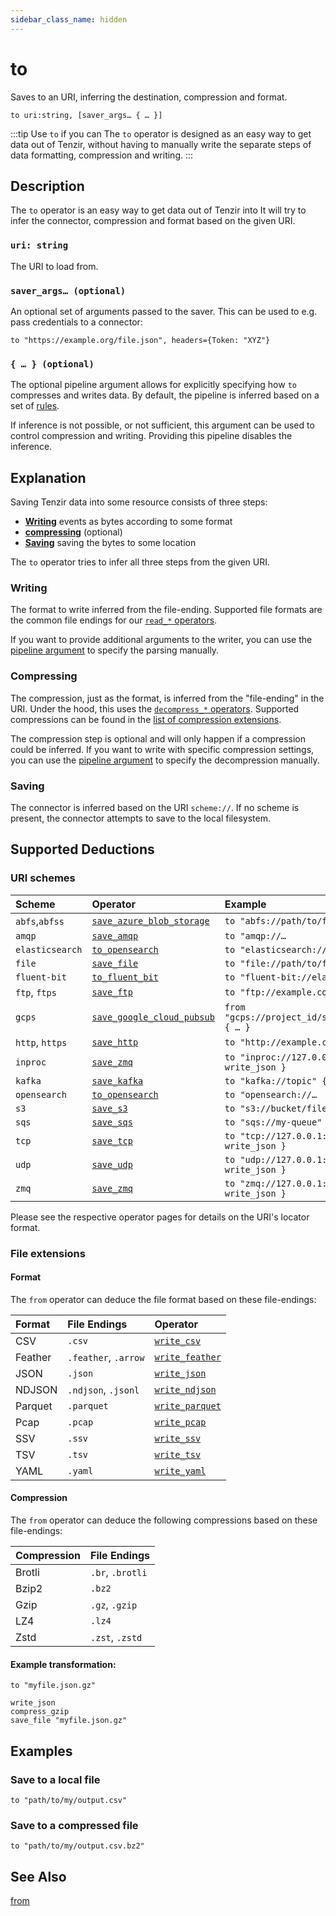 ```yaml
---
sidebar_class_name: hidden
---
```


# to

Saves to an URI, inferring the destination, compression and format.

```tql
to uri:string, [saver_args… { … }]
```

:::tip Use `to` if you can
The `to` operator is designed as an easy way to get data out of Tenzir,
without having to manually write the separate steps of data formatting,
compression and writing.
:::

## Description

The `to` operator is an easy way to get data out of Tenzir into
It will try to infer the connector, compression and format based on the given URI.

### `uri: string`

The URI to load from.

### `saver_args… (optional)`

An optional set of arguments passed to the saver.
This can be used to e.g. pass credentials to a connector:

```tql
to "https://example.org/file.json", headers={Token: "XYZ"}
```

### `{ … } (optional)`

The optional pipeline argument allows for explicitly specifying how `to`
compresses and writes data. By default, the pipeline is inferred based on a set
of [rules](#explanation).

If inference is not possible, or not sufficient, this argument can be used to
control compression and writing. Providing this pipeline disables the inference.

## Explanation

Saving Tenzir data into some resource consists of three steps:

* [**Writing**](#writing) events as bytes according to some format
* [**compressing**](#compressing) (optional)
* [**Saving**](#saving) saving the bytes to some location

The `to` operator tries to infer all three steps from the given URI.

### Writing

The format to write inferred from the file-ending.
Supported file formats are the common file endings for our [`read_*` operators](operators.md#parsing).

If you want to provide additional arguments to the writer, you can use the
[pipeline argument](#---optional) to specify the parsing manually.

### Compressing

The compression, just as the format, is inferred from the "file-ending" in the URI. Under the hood,
this uses the [`decompress_*` operators](../operators.md#encode--decode).
Supported compressions can be found in the [list of compression extensions](#compression).

The compression step is optional and will only happen if a compression could be inferred.
If you want to write with specific compression settings, you can use the
[pipeline argument](#---optional) to specify the decompression manually.

### Saving

The connector is inferred based on the URI `scheme://`.
If no scheme is present, the connector attempts to save to the local filesystem.

## Supported Deductions

### URI schemes

| Scheme | Operator | Example |
|:------ |:-------- |:------- |
| `abfs`,`abfss` | [`save_azure_blob_storage`](save_azure_blob_storage.md) | `to "abfs://path/to/file.json"` |
| `amqp` | [`save_amqp`](save_amqp.md) | `to "amqp://…` |
| `elasticsearch` | [`to_opensearch`](to_opensearch.md) | `to "elasticsearch://…` |
| `file` | [`save_file`](save_file.md) | `to "file://path/to/file.json"` |
| `fluent-bit` | [`to_fluent_bit`](to_fluent_bit.md) | `to "fluent-bit://elasticsearch"` |
| `ftp`, `ftps` | [`save_ftp`](save_ftp.md) | `to "ftp://example.com/file.json"` |
| `gcps` | [`save_google_cloud_pubsub`](save_google_cloud_pubsub.md) | `from "gcps://project_id/subscription_id" { … }` |
| `http`, `https` | [`save_http`](save_http.md) | `to "http://example.com/file.json"` |
| `inproc` | [`save_zmq`](save_zmq.md) | `to "inproc://127.0.0.1:56789" { write_json }` |
| `kafka` | [`save_kafka`](save_kafka.md) | `to "kafka://topic" { write_json }` |
| `opensearch` | [`to_opensearch`](to_opensearch.md) | `to "opensearch://…` |
| `s3` | [`save_s3`](save_s3.md) | `to "s3://bucket/file.json"` |
| `sqs` | [`save_sqs`](save_sqs.md) | `to "sqs://my-queue" { write_json }` |
| `tcp` | [`save_tcp`](save_tcp.md) | `to "tcp://127.0.0.1:56789" { write_json }` |
| `udp` | [`save_udp`](save_udp.md) | `to "udp://127.0.0.1:56789" { write_json }` |
| `zmq` | [`save_zmq`](save_zmq.md) | `to "zmq://127.0.0.1:56789" { write_json }` |

Please see the respective operator pages for details on the URI's locator format.

### File extensions

#### Format

The `from` operator can deduce the file format based on these file-endings:

| Format | File Endings | Operator  |
|:------ |:------------ |:--------- |
|  CSV  | `.csv` | [`write_csv`](write_csv.md) |
|  Feather  | `.feather`, `.arrow` | [`write_feather`](write_feather.md) |
|  JSON  | `.json` | [`write_json`](write_json.md) |
|  NDJSON  | `.ndjson`, `.jsonl` | [`write_ndjson`](write_ndjson.md) |
|  Parquet  | `.parquet` | [`write_parquet`](write_parquet.md) |
|  Pcap  | `.pcap` | [`write_pcap`](write_pcap.md) |
|  SSV  | `.ssv` | [`write_ssv`](write_ssv.md) |
|  TSV  | `.tsv` | [`write_tsv`](write_tsv.md) |
|  YAML  | `.yaml` | [`write_yaml`](write_yaml.md) |

#### Compression

The `from` operator can deduce the following compressions based on these
file-endings:

| Compression |    File Endings  |
|:----------- |:---------------- |
| Brotli      | `.br`, `.brotli` |
| Bzip2       | `.bz2`           |
| Gzip        | `.gz`, `.gzip`   |
| LZ4         | `.lz4`           |
| Zstd        | `.zst`, `.zstd`  |

#### Example transformation:

```tql title="to operator"
to "myfile.json.gz"
```
```tql title="Effective pipeline"
write_json
compress_gzip
save_file "myfile.json.gz"
```

## Examples

### Save to a local file

```tql
to "path/to/my/output.csv"
```

### Save to a compressed file

```tql
to "path/to/my/output.csv.bz2"
```

## See Also

[from](from.md)

